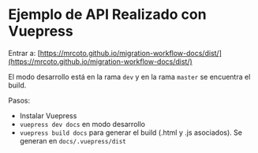 # Ejemplo de API Realizado con Vuepress

Entrar a: [https://mrcoto.github.io/migration-workflow-docs/dist/](https://mrcoto.github.io/migration-workflow-docs/dist/)

El modo desarrollo está en la rama `dev` y en la rama `master` se encuentra el build.

Pasos:

- Instalar Vuepress
- `vuepress dev docs` en modo desarrollo
- `vuepress build docs` para generar el build (.html y .js asociados). Se generan en `docs/.vuepress/dist`
